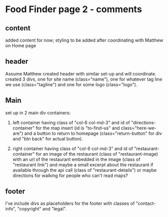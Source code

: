 # Food Finder page 2 - comments

## content

added content for now; styling to be added after coordinating with Matthew on Home page

## header

Assume Matthew created header with similar set-up and will coordinate.  created 3 divs, one for site name (class="name"), one for whatever tag line we use (class="tagline") and one for some logo (class="logo").

## Main

set up in 2 main div containers:

1. left container having class of "col-6 col-md-3" and id of "directions-container" for the map insert (id is "to-find-us" and class="here-we-are") and a button to return to homepage (class="return-button" for div and "btn back" for actual button).

2. right container having class of "col-6 col-md-3" and id of "restaurant-container" for an image of the restaurant (class of "restaurant-image) with an url of the restaurant embedded in the image (class of "restaurant link") and maybe a small excerpt about the restaurant if available through the api call (class of "restaurant-details") or maybe directions for walking for people who can't read maps?

## footer

I've include divs as placeholders for the footer with classes of "contact-info", "copyright" and "legal".
